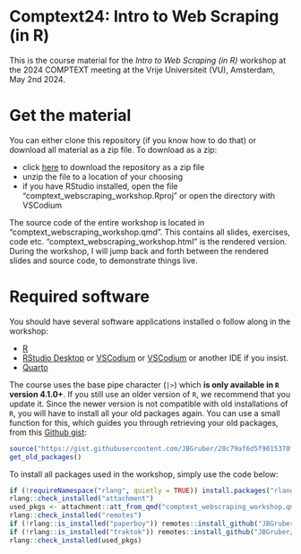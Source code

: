 # Comptext24: Intro to Web Scraping (in R)


This is the course material for the *Intro to Web Scraping (in R)* workshop at the 2024 COMPTEXT meeting at the Vrije Universiteit (VU), Amsterdam, May 2nd 2024.

# Get the material

You can either clone this repository (if you know how to do that) or download all material as a zip file.
To download as a zip:

- click [here](https://github.com/JBGruber/comptext_webscraping_workshop/archive/refs/heads/main.zip) to download the repository as a zip file
- unzip the file to a location of your choosing
- if you have RStudio installed, open the file “comptext_webscraping_workshop.Rproj” or open the directory with VSCodium

The source code of the entire workshop is located in “comptext_webscraping_workshop.qmd”. This contains all slides, exercises, code etc. “comptext_webscraping_workshop.html” is the rendered version. During the workshop, I will jump back and forth between the rendered slides and source code, to demonstrate things live.

# Required software

You should have several software applications installed o follow along in the workshop:

- [R](https://cran.r-project.org/)
- [RStudio Desktop](https://posit.co/download/rstudio-desktop/) or [VSCodium](https://vscodium.com/) or [VSCodium](https://code.visualstudio.com/download) or another IDE if you insist.
- [Quarto](https://quarto.org/docs/get-started/)

The course uses the base pipe character (`|>`) which **is only available in `R` version 4.1.0+**.
If you still use an older version of `R`, we recommend that you update it.
Since the newer version is not compatible with old installations of `R`, you will have to install all your old packages again.
You can use a small function for this, which guides you through retrieving your old packages, from this [Github gist](https://gist.github.com/JBGruber/28c79af6d5f9015370feef31da2cb1da):

``` r
source("https://gist.githubusercontent.com/JBGruber/28c79af6d5f9015370feef31da2cb1da/raw/8165f560fc53647e3456ba661fc65d0244ac437c/get_old_packages.R")
get_old_packages()
```

To install all packages used in the workshop, simply use the code below:

``` r
if (!requireNamespace("rlang", quietly = TRUE)) install.packages("rlang", dependencies = TRUE)
rlang::check_installed("attachment")
used_pkgs <- attachment::att_from_qmd("comptext_webscraping_workshop.qmd")
rlang::check_installed("remotes")
if (!rlang::is_installed("paperboy")) remotes::install_github("JBGruber/paperboy")
if (!rlang::is_installed("traktok")) remotes::install_github("JBGruber/traktok")
rlang::check_installed(used_pkgs)
```

